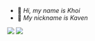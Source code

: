 - 👋 *Hi, my name is Khoi*
- 👀 *My nickname is Kaven*
<img src="https://64.media.tumblr.com/ad0ebf01e41a015c039de09eba75e0ca/tumblr_oz6ok0UkdK1w4t58uo1_540.gifv">
<img src="https://64.media.tumblr.com/c361bfc244d4a83bcf09d0718e1a6eb8/tumblr_p227y5Sr201w4t58uo1_540.gifv">
